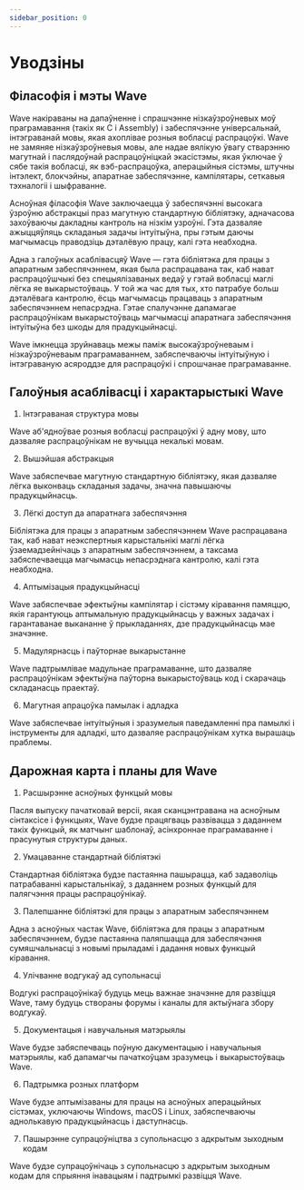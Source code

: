 ```yaml
---
sidebar_position: 0
---
```


# Уводзіны
## Філасофія і мэты Wave
Wave накіраваны на дапаўненне і спрашчэнне нізкаўзроўневых моў праграмавання (такіх як C і Assembly) і забеспячэнне універсальнай, інтэграванай мовы, якая ахоплівае розныя вобласці распрацоўкі. Wave не замяняе нізкаўзроўневыя мовы, але надае вялікую ўвагу стварэнню магутнай і паслядоўнай распрацоўніцкай экасістэмы, якая ўключае ў сябе такія вобласці, як вэб-распрацоўка, аперацыйныя сістэмы, штучны інтэлект, блокчэйны, апаратнае забеспячэнне, кампілятары, сеткавыя тэхналогіі і шыфраванне.

Асноўная філасофія Wave заключаецца ў забеспячэнні высокага ўзроўню абстракцыі праз магутную стандартную бібліятэку, адначасова захоўваючы дакладны кантроль на нізкім узроўні. Гэта дазваляе ажыццяўляць складаныя задачы інтуітыўна, пры гэтым даючы магчымасць праводзіць дэталёвую працу, калі гэта неабходна.

Адна з галоўных асаблівасцяў Wave — гэта бібліятэка для працы з апаратным забеспячэннем, якая была распрацавана так, каб нават распрацоўшчыкі без спецыялізаваных ведаў у гэтай вобласці маглі лёгка яе выкарыстоўваць. У той жа час для тых, хто патрабуе больш дэталёвага кантролю, ёсць магчымасць працаваць з апаратным забеспячэннем непасрэдна. Гэтае спалучэнне дапамагае распрацоўнікам выкарыстоўваць магчымасці апаратнага забеспячэння інтуітыўна без шкоды для прадукцыйнасці.

Wave імкнецца зруйнаваць межы паміж высокаўзроўневаым і нізкаўзроўневаым праграмаваннем, забяспечваючы інтуітыўную і інтэграваную асяроддзе для распрацоўкі і спрошчанае праграмаванне.

## Галоўныя асаблівасці і характарыстыкі Wave
1. Інтэграваная структура мовы

Wave аб'ядноўвае розныя вобласці распрацоўкі ў адну мову, што дазваляе распрацоўнікам не вучыцца некалькі мовам.

2. Вышэйшая абстракцыя

Wave забяспечвае магутную стандартную бібліятэку, якая дазваляе лёгка выконваць складаныя задачы, значна павышаючы прадукцыйнасць.

3. Лёгкі доступ да апаратнага забеспячэння

Бібліятэка для працы з апаратным забеспячэннем Wave распрацавана так, каб нават неэкспертныя карыстальнікі маглі лёгка ўзаемадзейнічаць з апаратным забеспячэннем, а таксама забяспечваецца магчымасць непасрэднага кантролю, калі гэта неабходна.

4. Аптымізацыя прадукцыйнасці

Wave забяспечвае эфектыўны кампілятар і сістэму кіравання памяццю, якія гарантуюць аптымальную прадукцыйнасць у важных задачах і гарантаванае выкананне ў прыкладаннях, дзе прадукцыйнасць мае значэнне.

5. Мадулярнасць і паўторнае выкарыстанне

Wave падтрымлівае мадульнае праграмаванне, што дазваляе распрацоўнікам эфектыўна паўторна выкарыстоўваць код і скарачаць складанасць праектаў.

6. Магутная апрацоўка памылак і адладка

Wave забяспечвае інтуітыўныя і зразумелыя паведамленні пра памылкі і інструменты для адладкі, што дазваляе распрацоўнікам хутка вырашаць праблемы.

## Дарожная карта і планы для Wave
1. Расшырэнне асноўных функцый мовы

Пасля выпуску пачатковай версіі, якая сканцэнтравана на асноўным сінтаксісе і функцыях, Wave будзе працягваць развівацца з даданнем такіх функцый, як матчынг шаблонаў, асінхроннае праграмаванне і прасунутыя структуры даных.

2. Умацаванне стандартнай бібліятэкі

Стандартная бібліятэка будзе пастаянна пашырацца, каб задаволіць патрабаванні карыстальнікаў, з даданнем розных функцый для палягчэння працы распрацоўнікаў.

3. Палепшанне бібліятэкі для працы з апаратным забеспячэннем

Адна з асноўных частак Wave, бібліятэка для працы з апаратным забеспячэннем, будзе пастаянна паляпшацца для забеспячэння сумяшчальнасці з новымі прыладамі і дадання новых функцый кіравання.

4. Улічванне водгукаў ад супольнасці

Водгукі распрацоўнікаў будуць мець важнае значэнне для развіцця Wave, таму будуць створаны форумы і каналы для актыўнага збору водгукаў.

5. Документацыя і навучальныя матэрыялы

Wave будзе забяспечваць поўную дакументацыю і навучальныя матэрыялы, каб дапамагчы пачаткоўцам зразумець і выкарыстоўваць Wave.

6. Падтрымка розных платформ

Wave будзе аптымізаваны для працы на асноўных аперацыйных сістэмах, уключаючы Windows, macOS і Linux, забяспечваючы аднолькавую прадукцыйнасць і даступнасць.

7. Пашырэнне супрацоўніцтва з супольнасцю з адкрытым зыходным кодам

Wave будзе супрацоўнічаць з супольнасцю з адкрытым зыходным кодам для спрыяння інавацыям і падтрымкі развіцця Wave.